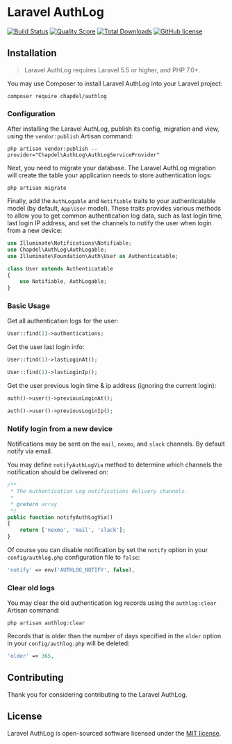 # Laravel AuthLog

[![Build Status](https://travis-ci.org/chapdel/authlog.svg?branch=master)](https://travis-ci.org/chapdel/authlog)
[![Quality Score](https://img.shields.io/scrutinizer/g/chapdel/authlog.svg?style=flat)](https://scrutinizer-ci.com/g/chapdel/authlog)
[![Total Downloads](https://poser.pugx.org/chapdel/authlog/downloads?format=flat)](https://packagist.org/packages/chapdel/authlog)
[![GitHub license](https://img.shields.io/badge/license-MIT-blue.svg?style=flat)](https://raw.githubusercontent.com/chapdel/authlog/master/LICENSE)

## Installation

> Laravel AuthLog requires Laravel 5.5 or higher, and PHP 7.0+.

You may use Composer to install Laravel AuthLog into your Laravel project:

    composer require chapdel/authlog

### Configuration

After installing the Laravel AuthLog, publish its config, migration and view, using the `vendor:publish` Artisan command:

    php artisan vendor:publish --provider="Chapdel\AuthLog\AuthLogServiceProvider"

Next, you need to migrate your database. The Laravel AuthLog migration will create the table your application needs to store authentication logs:

    php artisan migrate

Finally, add the `AuthLogable` and `Notifiable` traits to your authenticatable model (by default, `App\User` model). These traits provides various methods to allow you to get common authentication log data, such as last login time, last login IP address, and set the channels to notify the user when login from a new device:

```php
use Illuminate\Notifications\Notifiable;
use Chapdel\AuthLog\AuthLogable;
use Illuminate\Foundation\Auth\User as Authenticatable;

class User extends Authenticatable
{
    use Notifiable, AuthLogable;
}
```

### Basic Usage

Get all authentication logs for the user:

```php
User::find(1)->authentications;
```

Get the user last login info:

```php
User::find(1)->lastLoginAt();

User::find(1)->lastLoginIp();
```

Get the user previous login time & ip address (ignoring the current login):

```php
auth()->user()->previousLoginAt();

auth()->user()->previousLoginIp();
```

### Notify login from a new device

Notifications may be sent on the `mail`, `nexmo`, and `slack` channels. By default notify via email.

You may define `notifyAuthLogVia` method to determine which channels the notification should be delivered on:

```php
/**
 * The Authentication Log notifications delivery channels.
 *
 * @return array
 */
public function notifyAuthLogVia()
{
    return ['nexmo', 'mail', 'slack'];
}
```

Of course you can disable notification by set the `notify` option in your `config/authlog.php` configuration file to `false`:

```php
'notify' => env('AUTHLOG_NOTIFY', false),
```

### Clear old logs

You may clear the old authentication log records using the `authlog:clear` Artisan command:

    php artisan authlog:clear

Records that is older than the number of days specified in the `older` option in your `config/authlog.php` will be deleted:

```php
'older' => 365,
```

## Contributing

Thank you for considering contributing to the Laravel AuthLog.

## License

Laravel AuthLog is open-sourced software licensed under the [MIT license](http://opensource.org/licenses/MIT).
